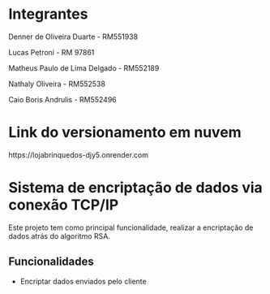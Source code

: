 <h1>Integrantes</h1>
<p>Denner de Oliveira Duarte - RM551938</p>
<p>Lucas Petroni - RM 97861</p>
<p>Matheus Paulo de Lima Delgado - RM552189</p>
<p>Nathaly Oliveira - RM552538</p>
<p>Caio Boris Andrulis - RM552496</p>

<h1>Link do versionamento em nuvem</h1>
<p>https://lojabrinquedos-djy5.onrender.com</p>

<h1>Sistema de encriptação de dados via conexão TCP/IP</h1>
<p>Este projeto tem como principal funcionalidade, realizar a encriptação de dados atrás do algoritmo RSA.</p>

<h2>Funcionalidades</h2>
<ul>
    <li>Encriptar dados enviados pelo cliente</li>
</ul>
